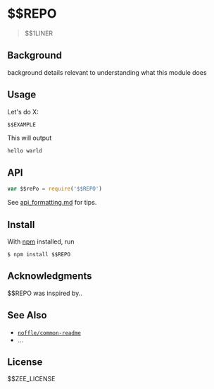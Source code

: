 # $$REPO

> $$1LINER

## Background

background details relevant to understanding what this module does

## Usage

Let's do X:

```js
$$EXAMPLE
```

This will output

```
hello warld
```

## API

```js
var $$rePo = require('$$REPO')
```

See [api_formatting.md](api_formatting.md) for tips.

## Install

With [npm](https://npmjs.org/) installed, run

```
$ npm install $$REPO
```

## Acknowledgments

$$REPO was inspired by..

## See Also

- [`noffle/common-readme`](https://github.com/noffle/common-readme)
- ...

## License

$$ZEE_LICENSE
